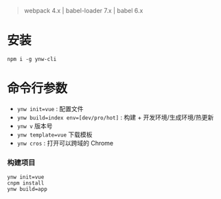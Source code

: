 > webpack 4.x | babel-loader 7.x | babel 6.x

# 安装

```shell
npm i -g ynw-cli
```

# 命令行参数

- `ynw init=vue` : 配置文件
- `ynw build=index env=[dev/pro/hot]` : 构建 + 开发环境/生成环境/热更新
- `ynw v` 版本号
- `ynw template=vue` 下载模板
- `ynw cros` : 打开可以跨域的 Chrome

### 构建项目

```shell
ynw init=vue
cnpm install
ynw build=app
```
